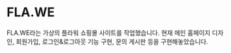 # FLA.WE
FLA.WE라는 가상의 플라워 쇼핑몰 사이트를 작업했습니다. 현재 메인 홈페이지 디자인, 회원가입, 로그인&로그아웃 기능 구현, 문의 게시판 등을 구현해놓았습니다.